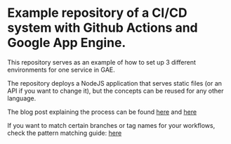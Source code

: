 # Example repository of a CI/CD system with Github Actions and Google App Engine.

This repository serves as an example of how to set up 3 different environments for one service in GAE.

The repository deploys a NodeJS application that serves static files (or an API if you want to change it), but the concepts can be reused for any other language.

The blog post explaining the process can be found [here](https://blog.etereo.io/multi-environment-deployment-with-google-app-engine-and-github-actions-351041ced92a?sk=b0d2c26304f452602f5684a3cc471f04) and [here](https://blog.etereo.io/deploying-a-node-application-in-google-app-engine-with-github-actions-2bd0d4e443db?sk=700209e9b13de262cd6217c53b413ac4)


If you want to match certain branches or tag names for your workflows, check the pattern matching guide: 
[here](https://docs.github.com/en/free-pro-team@latest/actions/reference/workflow-syntax-for-github-actions#filter-pattern-cheat-sheet)